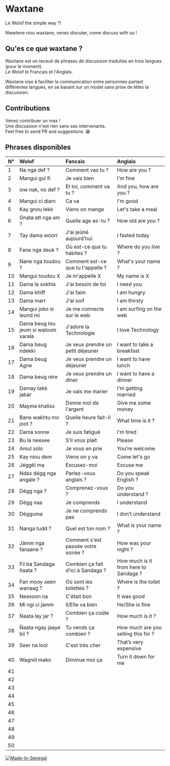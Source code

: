 # Waxtane

Le Wolof the simple way ?!

Niewlene niou waxtane, venez discuter, come discuss with us !

## Qu'es ce que waxtane ?

Waxtane est un receuil de phrases de discussion traduites en trois langues (pour le moment).  
Le Wolof le Francais et l'Anglais.

Waxtane vise à faciliter la communication entre personnes parlant différentes langues, en se basant sur un model sans prise de têtes la discussion.  

## Contributions

Venez contribuer un max !  
Une discussion n'est rien sans ses intervenants.  
Feel free to send PR and suggestions. 😁

## Phrases disponibles

 N°  | Wolof                    | Fancais                   | Anglais
---- | :----------------------- | :------------------------ | :-------------------------
  1  | Na nga def ?             | Comment vas tu ?          | How are you ?
  2  | Mangui gui fi            | Je vais bien              | I'm fine
  3  | iow nak, no def ?        | Et toi, comment va tu ?   | And you, how are you ?
  4  | Mangui ci diam           | Ca va                     | I'm good
  5  | Kay gnou lekk            | Viens on mange            | Let's take a meal
  6  | Gnata att nga am ?       | Quelle age as-tu ?        | How old are you ?
  7  | Tay dama woorr           | J'ai jeûné aujourd'hui    | I fasted today
  8  | Fane nga deuk ?          | Où est-ce que tu habites ? | Where do you live ?
  9  | Nane nga toudou ?        | Comment est-ce que tu t'appelle ? | What's your name ?
  10 | Mangui toudou X          | Je m'appelle X            | My name is X
  11 | Dama la sokhla           | J'ai besoin de toi        | I need you
  12 | Dama khiff               | J'ai faim                 | I am hungry
  13 | Dama marr                | J'ai soif                 | I am thirsty
  14 | Mangui joko si leund mi  | Je me connecte sur le web | I am surfing on the web
  15 | Dama beug lou jeum si waloum xarala | J'adore la Technologie | I love Technology
  16 | Dama beug ndekki         | Je veux prendre un petit déjeuner | I want to take a breakfast
  17 | Dama beug Agne           | Je veux prendre un déjeuner | I want to have lunch
  18 | Dama beug rére           | Je veux prendre un dîner  | I want to have a dinner
  19 | Damay takk jabar         | Je vais me marier         | I'm getting married
  20 | Mayma khaliss            | Donne moi de l'argent     | Give me some money
  21 | Bane wakhtu mo joot ?    | Quelle heure fait-il ?    | What time is it ?
  22 | Dama sonne               | Je suis fatigué           | I'm tired
  23 | Bu la neexee             | S’il vous plaît           | Please
  24 | Amul sólo                | Je vous en prie           | You’re welcome
  25 | Kay niou dem             | Viens on y va             | Come let's go
  26 | Jéggël ma                | Excusez-moi               | Excuse me
  27 | Ndax dégg nga angale ?   | Parlez-vous anglais ?     | Do you speak English ?
  28 | Dégg nga ?               | Comprenez-vous ?          | Do you understand ?
  29 | Dégg naa                 | Je comprends              | I understand
  30 | Dégguma                  | Je ne comprends pas       | I don’t understand
  31 | Nanga tudd ?             | Quel est ton nom ? | What is your name ?
  32 | Jàmm nga fanaane ?       | Comment s'est passée votre soirée ? | How was your night ?
  33 | Fii ba Sandaga ñaata ?   | Combien ça fait d'ici à Sandaga ? | How much is it from here to Sandaga ?
  34 | Fan mooy seen wanaag ?   | Où sont les toilettes ?   | Where is the toilet ?
  35 | Neexoon na               | C'était bon               | It was good
  36 | Mi ngi ci jàmm           | Il/Elle va bien           | He/She is fine
  37 | Ñaata lay jar ?          | Combien ça coûte ?        | How much is it ?
  38 | Ñaata ngay jaaye bii ?   | Tu vends ça combien ?     | How much are you selling this for ?
  39 | Seer na lool             | C'est très cher           | That’s very expensive
  40 | Wagniil mako             | Diminue moi ça            | Turn it down for me
  41 |                          |                           |
  42 |                          |                           |
  43 |                          |                           |
  44 |                          |                           |
  45 |                          |                           |
  46 |                          |                           |
  47 |                          |                           |
  48 |                          |                           |
  49 |                          |                           |
  50 |                          |                           |

[![Made-In-Senegal](https://github.com/GalsenDev221/made.in.senegal/blob/master/assets/badge.svg)](https://github.com/GalsenDev221/made.in.senegal)
